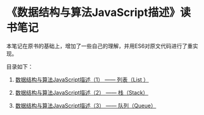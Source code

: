 # 《数据结构与算法JavaScript描述》读书笔记

本笔记在原书的基础上，增加了一些自己的理解，并用ES6对原文代码进行了重实现。

目录如下：

1. [数据结构与算法JavaScript描述（1） —— 列表（List ）](/docs/List.md)

2. [数据结构与算法JavaScript描述（2） —— 栈（Stack）](/docs/Stack.md)

3. [数据结构与算法JavaScript描述（3） —— 队列（Queue）](/docs/Queue.md)
